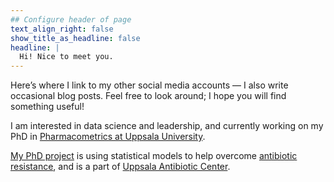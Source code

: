 ```yaml
---
## Configure header of page
text_align_right: false
show_title_as_headline: false
headline: |
  Hi! Nice to meet you.
---
```


Here’s where I link to my other social media accounts — I also write occasional blog posts. Feel free to look around; I hope you will find something useful!

I am interested in data science and leadership, and currently working on my PhD in [Pharmacometrics at Uppsala University](https://farmaci.uu.se/research/pharmacometrics/).

[My PhD project](https://uac.uu.se/uac-research/colistin-pkpd/) is using statistical models to help overcome [antibiotic resistance](https://www.reactgroup.org/antibiotic-resistance/), and is a part of [Uppsala Antibiotic Center](https://uac.uu.se/).
